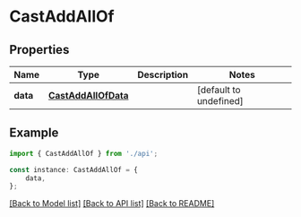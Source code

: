 # CastAddAllOf


## Properties

Name | Type | Description | Notes
------------ | ------------- | ------------- | -------------
**data** | [**CastAddAllOfData**](CastAddAllOfData.md) |  | [default to undefined]

## Example

```typescript
import { CastAddAllOf } from './api';

const instance: CastAddAllOf = {
    data,
};
```

[[Back to Model list]](../README.md#documentation-for-models) [[Back to API list]](../README.md#documentation-for-api-endpoints) [[Back to README]](../README.md)
